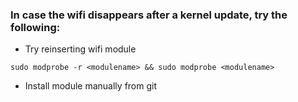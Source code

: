 ### In case the wifi disappears after a kernel update, try the following:

- Try reinserting wifi module
```
sudo modprobe -r <modulename> && sudo modprobe <modulename>
```

- Install module manually from git

